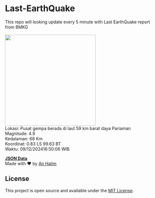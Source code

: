 # Last-EarthQuake
This repo will looking update every 5 minute with Last EarthQuake report from BMKG
<br>
<br>
<img src="https://static.bmkg.go.id/20241209165006.mmi.jpg" width="300"/>
<br>
Lokasi: Pusat gempa berada di laut 59 km barat daya Pariaman <br>
Magnitude: 4.9 <br>
Kedalaman: 68 Km <br>
Koordinat: 0.83 LS 99.63 BT <br>
Waktu: 09/12/202416:50:06 WIB <br>

<a href="./data/data.json">**JSON Data**</a>
<br>
Made with ❤️ by <a href="https://github.com/an-halim">An Halim</a>
## License

This project is open source and available under the [MIT License](LICENSE).
